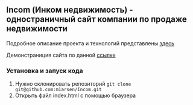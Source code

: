 ## **Incom (Инком недвижимость)** - одностраничный сайт компании по продаже недвижимости

Подробное описание проекта и технологий представлены [здесь](http://m1arsen.tech/project/2)

Демонстраниция сайта по данной [ссылке](https://m1arsen.github.io/Incom/)

### Установка и запуск кода

1. Нужно склонировать репозиторий ```git clone git@github.com:m1arsen/Incom.git```
2. Открыть файл index.html с помощью браузера
